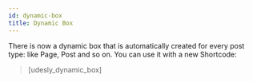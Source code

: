 ```yaml
---
id: dynamic-box
title: Dynamic Box
---
```


There is now a dynamic box that is automatically created for every post type: like Page, Post and so on. You can use it with a new Shortcode:

> [udesly_dynamic_box]

